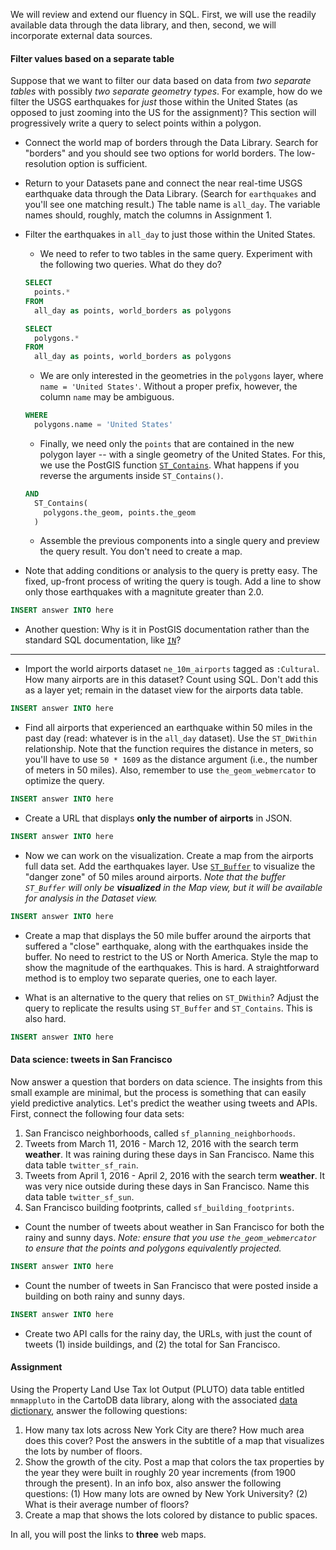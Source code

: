 We will review and extend our fluency in SQL. First, we will use the readily available data through the data library, and then, second, we will incorporate external data sources.

#### Filter values based on a separate table

Suppose that we want to filter our data based on data from *two separate tables* with possibly *two separate geometry types*.  For example, how do we filter the USGS earthquakes for *just* those within the United States (as opposed to just zooming into the US for the assignment)?  This section will progressively write a query to select points within a polygon.

- Connect the world map of borders through the Data Library. Search for "borders" and you should see two options for world borders. The low-resolution option is sufficient.

- Return to your Datasets pane and connect the near real-time USGS earthquake data through the Data Library. (Search for `earthquakes` and you'll see one matching result.) The table name is `all_day`. The variable names should, roughly, match the columns in Assignment 1.

- Filter the earthquakes in `all_day` to just those within the United States.  
  - We need to refer to two tables in the same query. Experiment with the following two queries. What do they do?
  ```sql
  SELECT
    points.*
  FROM 
    all_day as points, world_borders as polygons
  ```
  ```sql
  SELECT
    polygons.*
  FROM 
    all_day as points, world_borders as polygons
  ```
  - We are only interested in the geometries in the `polygons` layer, where `name = 'United States'`.  Without a proper prefix, however, the column `name` may be ambiguous.
  ```sql
  WHERE
    polygons.name = 'United States'
  ```
  - Finally, we need only the `points` that are contained in the new polygon layer -- with a single geometry of the United States.  For this, we use the PostGIS function [`ST_Contains`](http://postgis.net/docs/manual-1.4/ST_Contains.html).  What happens if you reverse the arguments inside `ST_Contains()`.
  ```sql
  AND
    ST_Contains(
      polygons.the_geom, points.the_geom
    )
  ```
  - Assemble the previous components into a single query and preview the query result.  You don't need to create a map. 

- Note that adding conditions or analysis to the query is pretty easy.  The fixed, up-front process of writing the query is tough.  Add a line to show only those earthquakes with a magnitute greater than 2.0.
```sql
INSERT answer INTO here
```

- Another question: Why is it in PostGIS documentation rather than the standard SQL documentation, like [`IN`](http://www.w3schools.com/sql/sql_in.asp)? 

***

- Import the world airports dataset `ne_10m_airports` tagged as `:Cultural`.  How many airports are in this dataset?  Count using SQL.  Don't add this as a layer yet; remain in the dataset view for the airports data table.
```sql
INSERT answer INTO here
```

- Find all airports that experienced an earthquake within 50 miles in the past day (read: whatever is in the `all_day` dataset).  Use the `ST_DWithin` relationship.  Note that the function requires the distance in meters, so you'll have to use `50 * 1609` as the distance argument (i.e., the number of meters in 50 miles).  Also, remember to use `the_geom_webmercator` to optimize the query.
```sql
INSERT answer INTO here
```

- Create a URL that displays **only the number of airports** in JSON.
```sql
INSERT answer INTO here
```

- Now we can work on the visualization.  Create a map from the airports full data set.  Add the earthquakes layer.  Use [`ST_Buffer`](http://www.postgis.org/docs/ST_Buffer.html) to visualize the "danger zone" of 50 miles around airports. *Note that the buffer `ST_Buffer` will only be **visualized** in the Map view, but it will be available for analysis in the Dataset view.*
```sql
INSERT answer INTO here
```

- Create a map that displays the 50 mile buffer around the airports that suffered a "close" earthquake, along with the earthquakes inside the buffer.  No need to restrict to the US or North America.  Style the map to show the magnitude of the earthquakes.  This is hard.  A straightforward method is to employ two separate queries, one to each layer.

- What is an alternative to the query that relies on `ST_DWithin`?  Adjust the query to replicate the results using `ST_Buffer` and `ST_Contains`.  This is also hard.
```sql
INSERT answer INTO here
```

#### Data science: tweets in San Francisco

Now answer a question that borders on data science.  The insights from this small example are minimal, but the process is something that can easily yield predictive analytics.  Let's predict the weather using tweets and APIs.  First, connect the following four data sets:

1. San Francisco neighborhoods, called `sf_planning_neighborhoods`.
2. Tweets from March 11, 2016 - March 12, 2016 with the search term **weather**.  It was raining during these days in San Francisco.  Name this data table `twitter_sf_rain`.
3. Tweets from April 1, 2016 - April 2, 2016 with the search term **weather**.  It was very nice outside during these days in San Francisco.  Name this data table `twitter_sf_sun`. 
4. San Francisco building footprints, called `sf_building_footprints`.

- Count the number of tweets about weather in San Francisco for both the rainy and sunny days.  *Note: ensure that you use `the_geom_webmercator` to ensure that the points and polygons equivalently projected.*
```sql
INSERT answer INTO here
```

- Count the number of tweets in San Francisco that were posted inside a building on both rainy and sunny days.
```sql
INSERT answer INTO here
```

- Create two API calls for the rainy day, the URLs, with just the count of tweets (1) inside buildings, and (2) the total for San Francisco.

#### Assignment

Using the Property Land Use Tax lot Output (PLUTO) data table entitled `mnmappluto` in the CartoDB data library, along with the associated [data dictionary](http://www1.nyc.gov/assets/planning/download/pdf/data-maps/open-data/pluto_datadictionary.pdf), answer the following questions:
  1. How many tax lots across New York City are there?  How much area does this cover? Post the answers in the subtitle of a map that visualizes the lots by number of floors.  
  2. Show the growth of the city.  Post a map that colors the tax properties by the year they were built in roughly 20 year increments (from 1900 through the present).  In an info box, also answer the following questions: (1) How many lots are owned by New York University?  (2) What is their average number of floors?
  3. Create a map that shows the lots colored by distance to public spaces.

In all, you will post the links to **three** web maps.


